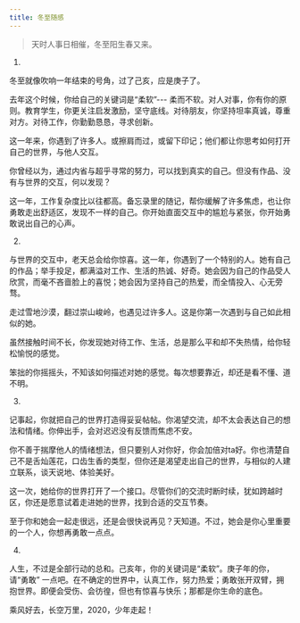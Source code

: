 ```yaml
---
title: 冬至随感
---
```


> 天时人事日相催，冬至阳生春又来。


1.

冬至就像吹响一年结束的号角，过了己亥，应是庚子了。

去年这个时候，你给自己的关键词是“柔软”--- 柔而不软。对人对事，你有你的原则。教育学生，你更关注启发激励，坚守底线。对待朋友，你坚持坦率真诚，尊重对方。对待工作，你勤勤恳恳，寻求创新。

这一年来，你遇到了许多人。或擦肩而过，或留下印记；他们都让你思考如何打开自己的世界，与他人交互。

你曾经以为，通过内省与超乎寻常的努力，可以找到真实的自己。但没有作品、没有与世界的交互，何以发现？

这一年，工作复杂度比以往都高。备忘录里的随记，帮你缓解了许多焦虑，也让你勇敢走出舒适区，发现不一样的自己。你开始直面交互中的尴尬与紧张，你开始勇敢说出自己的心声。


2.

与世界的交互中，老天总会给你惊喜。这一年，你遇到了一个特别的人。她有自己的作品；举手投足，都满溢对工作、生活的热诚、好奇。她会因为自己的作品受人欣赏，而毫不吝啬脸上的喜悦；她会因为坚持自己的热爱，而全情投入、心无旁骛。

走过雪地沙漠，翻过崇山峻岭，也遇见过许多人。这是你第一次遇到与自己如此相似的她。

虽然接触时间不长，你发现她对待工作、生活，总是那么平和却不失热情，给你轻松愉悦的感觉。

笨拙的你摇摇头，不知该如何描述对她的感觉。每次想要靠近，却还是看不懂、道不明。

3.

记事起，你就把自己的世界打造得妥妥帖帖。你渴望交流，却不太会表达自己的想法和情绪。你伸出手，会对迟迟没有反馈而焦虑不安。

你不善于揣摩他人的情绪想法，但只要别人对你好，你会加倍对ta好。你也清楚自己不是舌灿莲花，口齿生香的类型，但你还是渴望走出自己的世界，与相似的人建立联系，谈天说地、体验美好。

这一次，她给你的世界打开了一个接口。尽管你们的交流时断时续，犹如跨越时区，你还是愿意试着走进她的世界，找到合适的交互节奏。

至于你和她会一起走很远，还是会很快说再见？天知道。不过，她会是你心里重要的一个人，你想再勇敢一点点。


4.


人生，不过是全部行动的总和。己亥年，你的关键词是“柔软”。庚子年的你，请“勇敢” 一点吧。在不确定的世界中，认真工作，努力热爱；勇敢张开双臂，拥抱世界。即便会受伤、会彷徨，但也有惊喜与快乐；那都是你生命的底色。

乘风好去，长空万里，2020，少年走起！

